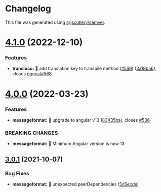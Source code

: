 # Changelog

This file was generated using [@jscutlery/semver](https://github.com/jscutlery/semver).

# [4.1.0](https://github.com/ngneat/transloco/compare/transloco-messageformat-4.0.0...transloco-messageformat-4.1.0) (2022-12-10)


### Features

* **transloco:** 🎸 add translation key to transpile method ([#569](https://github.com/ngneat/transloco/issues/569)) ([3a19ba6](https://github.com/ngneat/transloco/commit/3a19ba6cde6a96c8d4af893b824400dd7217cd71)), closes [ngneat#568](https://github.com/ngneat/issues/568)



# [4.0.0](https://github.com/ngneat/transloco/compare/transloco-messageformat-3.0.1...transloco-messageformat-4.0.0) (2022-03-23)


### Features

* **messageformat:** 🎸 upgrade to angular v13 ([83435ba](https://github.com/ngneat/transloco/commit/83435ba54f13f83fb10cb25b5cc2628a1c98d42e)), closes [#536](https://github.com/ngneat/transloco/issues/536)


### BREAKING CHANGES

* **messageformat:** 🧨 Minimum Angular version is now 13



## [3.0.1](https://github.com/ngneat/transloco/compare/transloco-messageformat-3.0.0...transloco-messageformat-3.0.1) (2021-10-07)

### Bug Fixes

- **messageformat:** 🐛 unexpected peerDependencies ([5d5ecde](https://github.com/ngneat/transloco/commit/5d5ecde883555394c7f1d8ef381b399b5b75df99))
